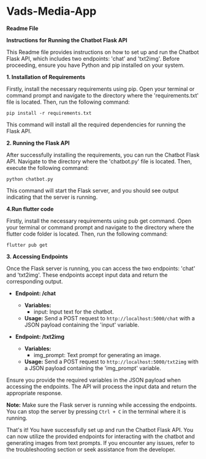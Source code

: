 # Vads-Media-App

**Readme File**

**Instructions for Running the Chatbot Flask API**

This Readme file provides instructions on how to set up and run the Chatbot Flask API, which includes two endpoints: 'chat' and 'txt2img'. Before proceeding, ensure you have Python and pip installed on your system.

**1. Installation of Requirements**

Firstly, install the necessary requirements using pip. Open your terminal or command prompt and navigate to the directory where the 'requirements.txt' file is located. Then, run the following command:

```
pip install -r requirements.txt
```

This command will install all the required dependencies for running the Flask API.

**2. Running the Flask API**

After successfully installing the requirements, you can run the Chatbot Flask API. Navigate to the directory where the 'chatbot.py' file is located. Then, execute the following command:

```
python chatbot.py
```

This command will start the Flask server, and you should see output indicating that the server is running.

**4.Run flutter code**

Firstly, install the necessary requirements using pub get command. Open your terminal or command prompt and navigate to the directory where the flutter code folder is located. Then, run the following command:

```
flutter pub get
```

**3. Accessing Endpoints**

Once the Flask server is running, you can access the two endpoints: 'chat' and 'txt2img'. These endpoints accept input data and return the corresponding output.

- **Endpoint: /chat**
  - **Variables:**
    - input: Input text for the chatbot.
  - **Usage:** Send a POST request to `http://localhost:5000/chat` with a JSON payload containing the 'input' variable.

- **Endpoint: /txt2img**
  - **Variables:**
    - img_prompt: Text prompt for generating an image.
  - **Usage:** Send a POST request to `http://localhost:5000/txt2img` with a JSON payload containing the 'img_prompt' variable.

Ensure you provide the required variables in the JSON payload when accessing the endpoints. The API will process the input data and return the appropriate response.

**Note:** Make sure the Flask server is running while accessing the endpoints. You can stop the server by pressing `Ctrl + C` in the terminal where it is running.

That's it! You have successfully set up and run the Chatbot Flask API. You can now utilize the provided endpoints for interacting with the chatbot and generating images from text prompts. If you encounter any issues, refer to the troubleshooting section or seek assistance from the developer.
